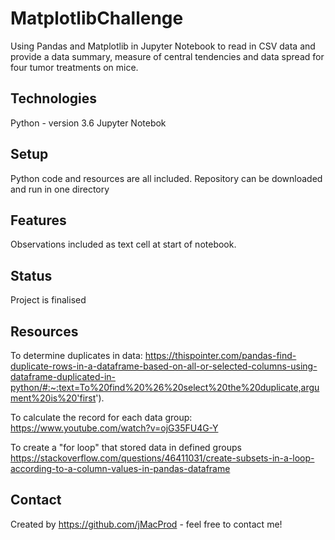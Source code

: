 # MatplotlibChallenge

Using Pandas and Matplotlib in Jupyter Notebook to read in CSV data and provide a data summary, measure of central tendencies and data spread for four tumor treatments on mice.

## Technologies
Python - version 3.6
Jupyter Notebok

## Setup
Python code and resources are all included. Repository can be downloaded and run in one directory

## Features
Observations included as text cell at start of notebook.

## Status
Project is finalised

## Resources
To determine duplicates in data:
    https://thispointer.com/pandas-find-duplicate-rows-in-a-dataframe-based-on-all-or-selected-columns-using-dataframe-duplicated-in-python/#:~:text=To%20find%20%26%20select%20the%20duplicate,argument%20is%20'first').

To calculate the record for each data group:  
    https://www.youtube.com/watch?v=ojG35FU4G-Y
    
To create a "for loop" that stored data in defined groups
    https://stackoverflow.com/questions/46411031/create-subsets-in-a-loop-according-to-a-column-values-in-pandas-dataframe

## Contact
Created by https://github.com/jMacProd - feel free to contact me!
